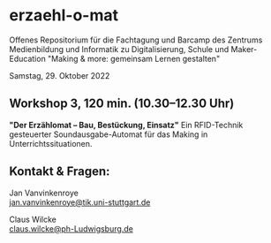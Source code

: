 # erzaehl-o-mat
Offenes Repositorium 
für die Fachtagung und Barcamp des Zentrums Medienbildung und Informatik zu Digitalisierung, Schule und Maker-Education
"Making & more: gemeinsam Lernen gestalten"  

Samstag, 29. Oktober 2022

## Workshop 3, 120 min. (10.30–12.30 Uhr)
**"Der Erzählomat – Bau, Bestückung, Einsatz"** 
Ein RFID-Technik gesteuerter Soundausgabe-Automat für das Making in Unterrichtssituationen.


## Kontakt & Fragen:
Jan Vanvinkenroye  
<jan.vanvinkenroye@tik.uni-stuttgart.de>

Claus Wilcke  
<claus.wilcke@ph-Ludwigsburg.de>
